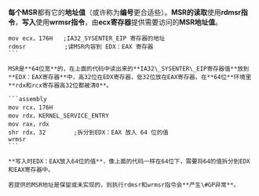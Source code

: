 **每个MSR**都有它的**地址值**（或许称为**编号**更合适些）。**MSR的读取**使用**rdmsr指令**，**写入**使用**wrmsr指令**，由**ecx寄存器**提供需要访问的**MSR地址值**。

````assembly
mov ecx，176H   ;IA32_SYSENTER_EIP 寄存器的地址
rdmsr           ;读MSR内容到 EDX：EAX 寄存器
```

MSR是**64位宽**的，在上面的代码中读出来的**IA32\_SYSENTER\_EIP寄存器值**放到**EDX：EAX寄存器**中，高32位在EDX寄存器，低32位放在EAX寄存器。在**64位**环境里**rdx和rcx寄存器高32位都被清0**。

```assembly
mov rcx，176H
mov rdx，KERNEL_SERVICE_ENTRY
mov rax，rdx
shr rdx，32        ;拆分到EDX：EAX 放入 64 位的值
wrmsr
```

**写入时EDX：EAX放入64位的值**，像上面的代码一样在64位下，需要将64的值拆分到EDX和EAX寄存器中。

若提供的MSR地址是保留或未实现的，则执行rdmsr和wrmsr指令会**产生\#GP异常**。